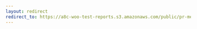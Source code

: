 ```yaml
---
layout: redirect
redirect_to: https://a8c-woo-test-reports.s3.amazonaws.com/public/pr-merge/39327/e2e/index.html
---
```

